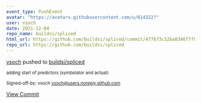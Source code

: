 ```yaml
---
event_type: PushEvent
avatar: "https://avatars.githubusercontent.com/u/814322?"
user: vsoch
date: 2021-12-04
repo_name: buildsi/spliced
html_url: https://github.com/buildsi/spliced/commit/477673c52ba8346f7f0402745cee334acd0b52c2
repo_url: https://github.com/buildsi/spliced
---
```


<a href='https://github.com/vsoch' target='_blank'>vsoch</a> pushed to <a href='https://github.com/buildsi/spliced' target='_blank'>buildsi/spliced</a>

<small>adding start of predictors (symbolator and actual)

Signed-off-by: vsoch <vsoch@users.noreply.github.com></small>

<a href='https://github.com/buildsi/spliced/commit/477673c52ba8346f7f0402745cee334acd0b52c2' target='_blank'>View Commit</a>